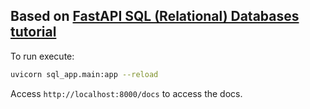## Based on [FastAPI SQL (Relational) Databases tutorial](https://fastapi.tiangolo.com/tutorial/sql-databases/)

To run execute:

```bash
uvicorn sql_app.main:app --reload
```

Access `http://localhost:8000/docs` to access the docs.

